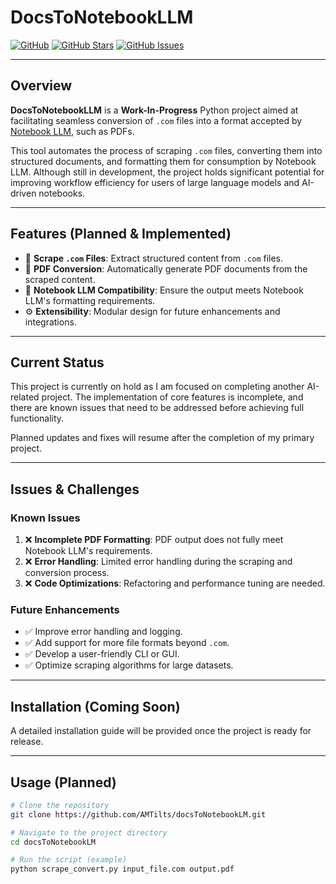 # DocsToNotebookLLM

[![GitHub](https://img.shields.io/github/license/AMTilts/docsToNotebookLM)](https://github.com/AMTilts/docsToNotebookLM/blob/main/LICENSE)
[![GitHub Stars](https://img.shields.io/github/stars/AMTilts/docsToNotebookLM)](https://github.com/AMTilts/docsToNotebookLM/stargazers)
[![GitHub Issues](https://img.shields.io/github/issues/AMTilts/docsToNotebookLM)](https://github.com/AMTilts/docsToNotebookLM/issues)

---

## Overview

**DocsToNotebookLLM** is a **Work-In-Progress** Python project aimed at facilitating seamless conversion of `.com` files into a format accepted by [Notebook LLM](https://github.com/AMTilts/notebookLLM), such as PDFs. 

This tool automates the process of scraping `.com` files, converting them into structured documents, and formatting them for consumption by Notebook LLM. Although still in development, the project holds significant potential for improving workflow efficiency for users of large language models and AI-driven notebooks.

---

## Features (Planned & Implemented)

- 🚀 **Scrape `.com` Files**: Extract structured content from `.com` files.
- 📄 **PDF Conversion**: Automatically generate PDF documents from the scraped content.
- 🤖 **Notebook LLM Compatibility**: Ensure the output meets Notebook LLM's formatting requirements.
- ⚙️ **Extensibility**: Modular design for future enhancements and integrations.

---

## Current Status

This project is currently on hold as I am focused on completing another AI-related project. The implementation of core features is incomplete, and there are known issues that need to be addressed before achieving full functionality.

Planned updates and fixes will resume after the completion of my primary project.

---

## Issues & Challenges

### Known Issues
1. ❌ **Incomplete PDF Formatting**: PDF output does not fully meet Notebook LLM's requirements.
2. ❌ **Error Handling**: Limited error handling during the scraping and conversion process.
3. ❌ **Code Optimizations**: Refactoring and performance tuning are needed.

### Future Enhancements
- ✅ Improve error handling and logging.
- ✅ Add support for more file formats beyond `.com`.
- ✅ Develop a user-friendly CLI or GUI.
- ✅ Optimize scraping algorithms for large datasets.

---

## Installation (Coming Soon)

A detailed installation guide will be provided once the project is ready for release.

---

## Usage (Planned)

```bash
# Clone the repository
git clone https://github.com/AMTilts/docsToNotebookLM.git

# Navigate to the project directory
cd docsToNotebookLM

# Run the script (example)
python scrape_convert.py input_file.com output.pdf
